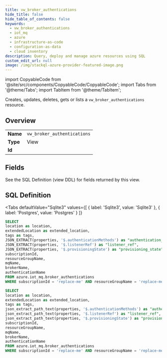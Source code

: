```yaml
--- 
title: vw_broker_authentications
hide_title: false
hide_table_of_contents: false
keywords:
  - vw_broker_authentications
  - iot_mq
  - azure
  - infrastructure-as-code
  - configuration-as-data
  - cloud inventory
description: Query, deploy and manage azure resources using SQL
custom_edit_url: null
image: /img/stackql-azure-provider-featured-image.png
---
```


import CopyableCode from '@site/src/components/CopyableCode/CopyableCode';
import Tabs from '@theme/Tabs';
import TabItem from '@theme/TabItem';

Creates, updates, deletes, gets or lists a <code>vw_broker_authentications</code> resource.

## Overview
<table><tbody>
<tr><td><b>Name</b></td><td><code>vw_broker_authentications</code></td></tr>
<tr><td><b>Type</b></td><td>View</td></tr>
<tr><td><b>Id</b></td><td><CopyableCode code="azure.iot_mq.vw_broker_authentications" /></td></tr>
</tbody></table>

## Fields

See the SQL Definition (view DDL) for fields returned by this view.

## SQL Definition

<Tabs
defaultValue="Sqlite3"
values={[
{ label: 'Sqlite3', value: 'Sqlite3' },
{ label: 'Postgres', value: 'Postgres' }
]}
>
<TabItem value="Sqlite3">

```sql
SELECT
location as location,
extendedLocation as extended_location,
tags as tags,
JSON_EXTRACT(properties, '$.authenticationMethods') as "authentication_methods",
JSON_EXTRACT(properties, '$.listenerRef') as "listener_ref",
JSON_EXTRACT(properties, '$.provisioningState') as "provisioning_state",
subscriptionId,
resourceGroupName,
mqName,
brokerName,
authenticationName
FROM azure.iot_mq.broker_authentications
WHERE subscriptionId = 'replace-me' AND resourceGroupName = 'replace-me' AND mqName = 'replace-me' AND brokerName = 'replace-me';
```

</TabItem>
<TabItem value="Postgres">

```sql
SELECT
location as location,
extendedLocation as extended_location,
tags as tags,
json_extract_path_text(properties, '$.authenticationMethods') as "authentication_methods",
json_extract_path_text(properties, '$.listenerRef') as "listener_ref",
json_extract_path_text(properties, '$.provisioningState') as "provisioning_state",
subscriptionId,
resourceGroupName,
mqName,
brokerName,
authenticationName
FROM azure.iot_mq.broker_authentications
WHERE subscriptionId = 'replace-me' AND resourceGroupName = 'replace-me' AND mqName = 'replace-me' AND brokerName = 'replace-me';
```

</TabItem>
</Tabs>

